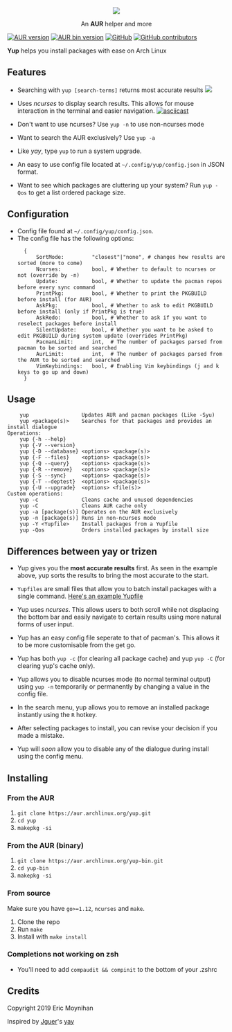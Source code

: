 <div align="center">
    <img src="assets/logo.svg" />
    <p>An <b>AUR</b> helper and more</p>
</div>

[![AUR version](https://img.shields.io/aur/version/yup.svg?style=for-the-badge)](https://aur.archlinux.org/packages/yup/)
[![AUR bin version](https://img.shields.io/aur/version/yup-bin?color=%230084ff&label=bin&style=for-the-badge)](https://aur.archlinux.org/packages/yup-bin/)
[![GitHub](https://img.shields.io/github/license/ericm/yup.svg?style=for-the-badge)](https://github.com/ericm/yup/blob/master/LICENSE)
[![GitHub contributors](https://img.shields.io/github/contributors/ericm/yup.svg?style=for-the-badge)](https://github.com/ericm/yup/graphs/contributors)

**Yup** helps you install packages with ease on Arch Linux

## Features

- Searching with `yup [search-terms]` returns most accurate results
  ![](assets/scr1.png?raw=true)

- Uses _ncurses_ to display search results. This allows for mouse interaction in the terminal and easier navigation.
  [![asciicast](https://asciinema.org/a/dx5Dk0uu4aPEVk9r03jqiZOWP.svg)](https://asciinema.org/a/dx5Dk0uu4aPEVk9r03jqiZOWP)
- Don't want to use ncurses? Use `yup -n` to use non-ncurses mode

- Want to search the AUR exclusively? Use `yup -a`

- Like _yay_, type `yup` to run a system upgrade.

- An easy to use config file located at `~/.config/yup/config.json` in JSON format.

* Want to see which packages are cluttering up your system? Run `yup -Qos` to get a list ordered package size.

## Configuration

- Config file found at `~/.config/yup/config.json`.
- The config file has the following options:
  ```
    {
		SortMode:         "closest"|"none", # changes how results are sorted (more to come)
		Ncurses:          bool, # Whether to default to ncurses or not (override by -n)
		Update:           bool, # Whether to update the pacman repos before every sync command
		PrintPkg:         bool, # Whether to print the PKGBUILD before install (for AUR)
		AskPkg:           bool, # Whether to ask to edit PKGBUILD before install (only if PrintPkg is true)
		AskRedo:          bool, # Whether to ask if you want to reselect packages before install
		SilentUpdate:     bool, # Whether you want to be asked to edit PKGBUILD during system update (overrides PrintPkg)
		PacmanLimit:      int,  # The number of packages parsed from pacman to be sorted and searched
		AurLimit:         int,  # The number of packages parsed from the AUR to be sorted and searched
		VimKeybindings:   bool, # Enabling Vim keybindings (j and k keys to go up and down)
	}
    ```

## Usage

```
    yup                 Updates AUR and pacman packages (Like -Syu)
    yup <package(s)>    Searches for that packages and provides an install dialogue
Operations:
    yup {-h --help}
    yup {-V --version}
    yup {-D --database} <options> <package(s)>
    yup {-F --files}    <options> <package(s)>
    yup {-Q --query}    <options> <package(s)>
    yup {-R --remove}   <options> <package(s)>
    yup {-S --sync}     <options> <package(s)>
    yup {-T --deptest}  <options> <package(s)>
    yup {-U --upgrade}  <options> <file(s)>
Custom operations:
    yup -c              Cleans cache and unused dependencies
    yup -C              Cleans AUR cache only
    yup -a [package(s)] Operates on the AUR exclusively
    yup -n [package(s)] Runs in non-ncurses mode
    yup -Y <Yupfile>    Install packages from a Yupfile
    yup -Qos            Orders installed packages by install size
```

## Differences between yay or trizen

- Yup gives you the **most accurate results** first. As seen in the example above, yup sorts the results to bring the most accurate to the start.

- `Yupfiles` are small files that allow you to batch install packages with a single command. [Here's an example Yupfile](test.Yupfile)

- Yup uses _ncurses_. This allows users to both scroll while not displacing the bottom bar and easily navigate to certain results using more natural forms of user input.

- Yup has an easy config file seperate to that of pacman's. This allows it to be more customisable from the get go.

- Yup has both `yup -c` (for clearing all package cache) and yup `yup -C` (for clearing yup's cache only).

- Yup allows you to disable ncurses mode (to normal terminal output) using `yup -n` temporarily or permanently by changing a value in the config file.

- In the search menu, yup allows you to remove an installed package instantly using the `R` hotkey.

- After selecting packages to install, you can revise your decision if you made a mistake.

- Yup will _soon_ allow you to disable any of the dialogue during install using the config menu.

## Installing

### From the AUR

1. `git clone https://aur.archlinux.org/yup.git`
2. `cd yup`
3. `makepkg -si`

### From the AUR (binary)

1. `git clone https://aur.archlinux.org/yup-bin.git`
2. `cd yup-bin`
3. `makepkg -si`

### From source

Make sure you have `go>=1.12`, `ncurses` and `make`.

1. Clone the repo
2. Run `make`
3. Install with `make install`

### Completions not working on zsh

- You'll need to add `compaudit && compinit` to the bottom of your .zshrc

## Credits

Copyright 2019 Eric Moynihan

Inspired by [Jguer](https://github.com/Jguer)'s [yay](https://github.com/Jguer/yay)
